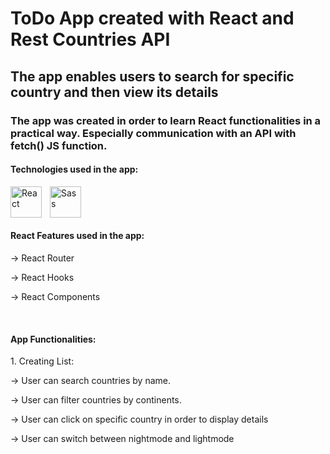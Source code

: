 # ToDo App created with React and Rest Countries API
## The app enables users to search for specific country and then view its details


### The app was created in order to learn React functionalities in a practical way. Especially communication with an API with fetch() JS function.

#### Technologies used in the app:
<img align="left" alt="React" width="50px" src="https://cdn.jsdelivr.net/gh/devicons/devicon/icons/react/react-original.svg" style="padding-right:10px;" />
<img align="left" alt="Sass" width="50px" src="https://cdn.jsdelivr.net/gh/devicons/devicon/icons/sass/sass-original.svg" style="padding-right:10px;" />

<br/> <br/> <br/> 

#### React Features used in the app:
<p>-> React Router</p>
<p>-> React Hooks </p>
<p>-> React Components</p>

<br/> 

#### App Functionalities:
<p>1. Creating List:</p>
<p>-> User can search countries by name.</p>
<p>-> User can filter countries by continents.</p>
<p>-> User can click on specific country in order to display details</p>
<p>-> User can switch between nightmode and lightmode</p>

